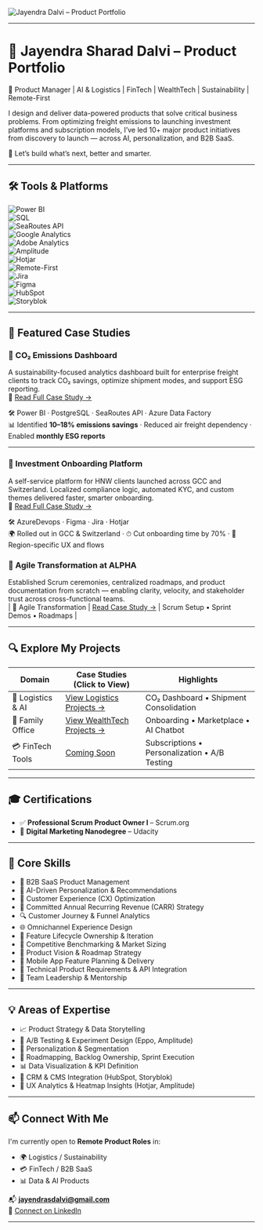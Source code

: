 <!-- Banner (optional - upload a banner.png to /assets folder) -->
![Jayendra Dalvi – Product Portfolio](./assets/banner.png)

---

# 💼 Jayendra Sharad Dalvi – Product Portfolio

🚀 Product Manager | AI & Logistics | FinTech | WealthTech | Sustainability | Remote-First

I design and deliver data-powered products that solve critical business problems. From optimizing freight emissions to launching investment platforms and subscription models, I’ve led 10+ major product initiatives from discovery to launch — across AI, personalization, and B2B SaaS.

🎯 Let’s build what’s next, better and smarter.

---

## 🛠 Tools & Platforms  
![Power BI](https://img.shields.io/badge/Tool-PowerBI-blue)  
![SQL](https://img.shields.io/badge/Skill-SQL-informational)  
![SeaRoutes API](https://img.shields.io/badge/API-SeaRoutes-green)  
![Google Analytics](https://img.shields.io/badge/Analytics-Google_Analytics-orange)  
![Adobe Analytics](https://img.shields.io/badge/Analytics-Adobe_Analytics-blueviolet)  
![Amplitude](https://img.shields.io/badge/Analytics-Amplitude-lightblue)  
![Hotjar](https://img.shields.io/badge/UX_Tracking-Hotjar-red)  
![Remote-First](https://img.shields.io/badge/Work-Remote--First-orange)  
![Jira](https://img.shields.io/badge/Tool-Jira-yellow)  
![Figma](https://img.shields.io/badge/Design-Figma-pink)  
![HubSpot](https://img.shields.io/badge/CRM-HubSpot-lightgrey)  
![Storyblok](https://img.shields.io/badge/CMS-Storyblok-green)

---

## 🌟 Featured Case Studies

### 🌿 CO₂ Emissions Dashboard  
A sustainability-focused analytics dashboard built for enterprise freight clients to track CO₂ savings, optimize shipment modes, and support ESG reporting.  
🔗 [Read Full Case Study →](./CO2-Dashboard.md)  

🛠 Power BI · PostgreSQL · SeaRoutes API · Azure Data Factory  
📊 Identified **10–18% emissions savings** · Reduced air freight dependency · Enabled **monthly ESG reports**

---

### 🧾 Investment Onboarding Platform  
A self-service platform for HNW clients launched across GCC and Switzerland. Localized compliance logic, automated KYC, and custom themes delivered faster, smarter onboarding.  
🔗 [Read Full Case Study →](./investment-onboarding.md)  

🛠 AzureDevops · Figma · Jira · Hotjar  
🌍 Rolled out in GCC & Switzerland · ⏱ Cut onboarding time by 70% · 🎨 Region-specific UX and flows


### 🧾 Agile Transformation at ALPHA  
Established Scrum ceremonies, centralized roadmaps, and product documentation from scratch — enabling clarity, velocity, and stakeholder trust across cross-functional teams.  
| 🔄 Agile Transformation | [Read Case Study →](./agile-transformation-alpha.md) | Scrum Setup • Sprint Demos • Roadmaps |

---

## 🔍 Explore My Projects

| Domain             | Case Studies (Click to View)                        | Highlights                                     |
|--------------------|-----------------------------------------------------|------------------------------------------------|
| 🚚 Logistics & AI   | [View Logistics Projects →](./logistics-ai.md)      | CO₂ Dashboard • Shipment Consolidation         |
| 💼 Family Office    | [View WealthTech Projects →](./family-office.md)    | Onboarding • Marketplace • AI Chatbot          |
| 💳 FinTech Tools    | [Coming Soon](#)                                     | Subscriptions • Personalization • A/B Testing  |

---

## 🎓 Certifications  
- ✅ **Professional Scrum Product Owner I** – Scrum.org  
- 🎯 **Digital Marketing Nanodegree** – Udacity

---

## 🧠 Core Skills  
- 💼 B2B SaaS Product Management  
- 🤖 AI-Driven Personalization & Recommendations  
- 🎯 Customer Experience (CX) Optimization  
- 💸 Committed Annual Recurring Revenue (CARR) Strategy  
- 🔍 Customer Journey & Funnel Analytics  
- 🌐 Omnichannel Experience Design  
- 🔄 Feature Lifecycle Ownership & Iteration  
- 🥇 Competitive Benchmarking & Market Sizing  
- 🧭 Product Vision & Roadmap Strategy  
- 📱 Mobile App Feature Planning & Delivery  
- 🧩 Technical Product Requirements & API Integration  
- 👥 Team Leadership & Mentorship

---

## 💡 Areas of Expertise
- 📈 Product Strategy & Data Storytelling  
- 🧪 A/B Testing & Experiment Design (Eppo, Amplitude)  
- 🎯 Personalization & Segmentation  
- 🧭 Roadmapping, Backlog Ownership, Sprint Execution  
- 📊 Data Visualization & KPI Definition  
- 🧩 CRM & CMS Integration (HubSpot, Storyblok)  
- 🧠 UX Analytics & Heatmap Insights (Hotjar, Amplitude)

---

## 📫 Connect With Me

I'm currently open to **Remote Product Roles** in:

- 🌍 Logistics / Sustainability  
- 💳 FinTech / B2B SaaS  
- 📊 Data & AI Products  

📬 **jayendrasdalvi@gmail.com**  
🔗 [Connect on LinkedIn](https://linkedin.com/in/jayendra-dalvi)  

---
